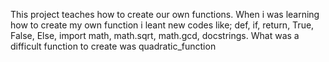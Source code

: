 This project teaches how to create our own functions.
When i was learning how to create my own function i leant new codes like;
def, if, return, True, False, Else, import math, math.sqrt, math.gcd, docstrings.
What was a difficult function to create was quadratic_function 
